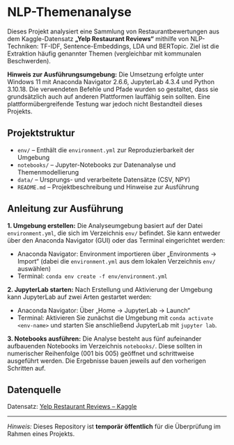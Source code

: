 # NLP-Themenanalyse 
Dieses Projekt analysiert eine Sammlung von Restaurantbewertungen aus dem Kaggle-Datensatz **„Yelp Restaurant Reviews“** mithilfe von NLP-Techniken: TF-IDF, Sentence-Embeddings, LDA und BERTopic. Ziel ist die Extraktion häufig genannter Themen (vergleichbar mit kommunalen Beschwerden).

**Hinweis zur Ausführungsumgebung:** Die Umsetzung erfolgte unter Windows 11 mit Anaconda Navigator 2.6.6, JupyterLab 4.3.4 und Python 3.10.18. Die verwendeten Befehle und Pfade wurden so gestaltet, dass sie grundsätzlich auch auf anderen Plattformen lauffähig sein sollten.
Eine plattformübergreifende Testung war jedoch nicht Bestandteil dieses Projekts.

## Projektstruktur

- `env/` – Enthält die `environment.yml` zur Reproduzierbarkeit der Umgebung
- `notebooks/` – Jupyter-Notebooks zur Datenanalyse und Themenmodellierung
- `data/` – Ursprungs- und verarbeitete Datensätze (CSV, NPY)
- `README.md` – Projektbeschreibung und Hinweise zur Ausführung

## Anleitung zur Ausführung

**1. Umgebung erstellen:**
Die Analyseumgebung basiert auf der Datei `environment.yml`, die sich im Verzeichnis `env/` befindet.
Sie kann entweder über den Anaconda Navigator (GUI) oder das Terminal eingerichtet werden:
- Anaconda Navigator: Environment importieren über „Environments → Import“ (dabei die `environment.yml` aus dem lokalen Verzeichnis `env/` auswählen)
- Terminal: `conda env create -f env/environment.yml`

**2. JupyterLab starten:**
Nach Erstellung und Aktivierung der Umgebung kann JupyterLab auf zwei Arten gestartet werden:
- Anaconda Navigator: Über „Home → JupyterLab → Launch“
- Terminal: Aktivieren Sie zunächst die Umgebung mit `conda activate <env-name>` und starten Sie anschließend JupyterLab mit `jupyter lab`.

**3. Notebooks ausführen:**
Die Analyse besteht aus fünf aufeinander aufbauenden Notebooks im Verzeichnis `notebooks/`.
Diese sollten in numerischer Reihenfolge (001 bis 005) geöffnet und schrittweise ausgeführt werden.
Die Ergebnisse bauen jeweils auf den vorherigen Schritten auf.

## Datenquelle

Datensatz: [Yelp Restaurant Reviews – Kaggle](https://www.kaggle.com/datasets/farukalam/yelp-restaurant-reviews)

---

*Hinweis:* Dieses Repository ist **temporär öffentlich** für die Überprüfung im Rahmen eines Projekts.
